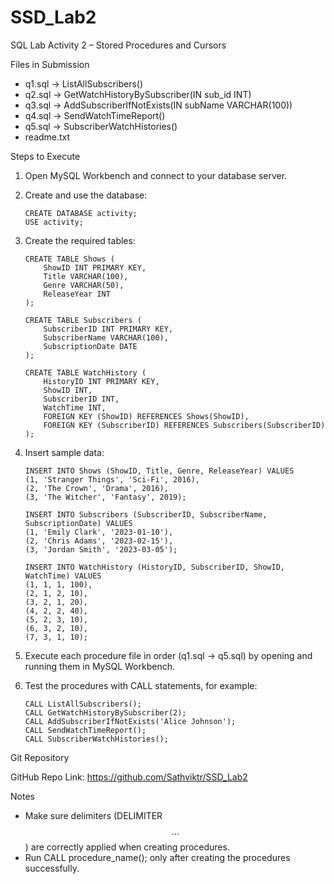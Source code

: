 # SSD_Lab2

SQL Lab Activity 2 – Stored Procedures and Cursors

Files in Submission

-   q1.sql → ListAllSubscribers()
-   q2.sql → GetWatchHistoryBySubscriber(IN sub_id INT)
-   q3.sql → AddSubscriberIfNotExists(IN subName VARCHAR(100))
-   q4.sql → SendWatchTimeReport()
-   q5.sql → SubscriberWatchHistories()
-   readme.txt 


Steps to Execute

1.  Open MySQL Workbench and connect to your database server.

2.  Create and use the database:

        CREATE DATABASE activity;
        USE activity;

3.  Create the required tables:

        CREATE TABLE Shows (
            ShowID INT PRIMARY KEY,
            Title VARCHAR(100),
            Genre VARCHAR(50),
            ReleaseYear INT
        );

        CREATE TABLE Subscribers (
            SubscriberID INT PRIMARY KEY,
            SubscriberName VARCHAR(100),
            SubscriptionDate DATE
        );

        CREATE TABLE WatchHistory (
            HistoryID INT PRIMARY KEY,
            ShowID INT,
            SubscriberID INT,
            WatchTime INT,
            FOREIGN KEY (ShowID) REFERENCES Shows(ShowID),
            FOREIGN KEY (SubscriberID) REFERENCES Subscribers(SubscriberID)
        );

4.  Insert sample data:

        INSERT INTO Shows (ShowID, Title, Genre, ReleaseYear) VALUES
        (1, 'Stranger Things', 'Sci-Fi', 2016),
        (2, 'The Crown', 'Drama', 2016),
        (3, 'The Witcher', 'Fantasy', 2019);

        INSERT INTO Subscribers (SubscriberID, SubscriberName, SubscriptionDate) VALUES
        (1, 'Emily Clark', '2023-01-10'),
        (2, 'Chris Adams', '2023-02-15'),
        (3, 'Jordan Smith', '2023-03-05');

        INSERT INTO WatchHistory (HistoryID, SubscriberID, ShowID, WatchTime) VALUES
        (1, 1, 1, 100),
        (2, 1, 2, 10),
        (3, 2, 1, 20),
        (4, 2, 2, 40),
        (5, 2, 3, 10),
        (6, 3, 2, 10),
        (7, 3, 1, 10);

5.  Execute each procedure file in order (q1.sql → q5.sql) by opening
    and running them in MySQL Workbench.

6.  Test the procedures with CALL statements, for example:

        CALL ListAllSubscribers();
        CALL GetWatchHistoryBySubscriber(2);
        CALL AddSubscriberIfNotExists('Alice Johnson');
        CALL SendWatchTimeReport();
        CALL SubscriberWatchHistories();

Git Repository

GitHub Repo Link: https://github.com/Sathviktr/SSD_Lab2

Notes

-   Make sure delimiters (DELIMITER $$ ... $$) are correctly applied
    when creating procedures.
-   Run CALL procedure_name(); only after creating the procedures
    successfully.
